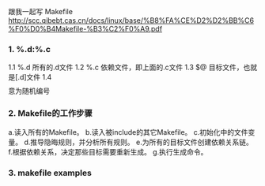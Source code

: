 跟我一起写 Makefile
http://scc.qibebt.cas.cn/docs/linux/base/%B8%FA%CE%D2%D2%BB%C6%F0%D0%B4Makefile-%B3%C2%F0%A9.pdf


### 1. %.d:%.c ###
1.1 %.d 所有的.d文件
1.2 %.c 依赖文件，即上面的.c文件
1.3 $@ 目标文件，也就是[.d]文件
1.4 $$$$ 意为随机编号

### 2. Makefile的工作步骤 ###
   a.读入所有的Makefile。
   b.读入被include的其它Makefile。
   c.初始化中的文件变量。
   d.推导隐晦规则，并分析所有规则。
   e.为所有的目标文件创建依赖关系链。
   f.根据依赖关系，决定那些目标需要重新生成。
   g.执行生成命令。


### 3. makefile examples
